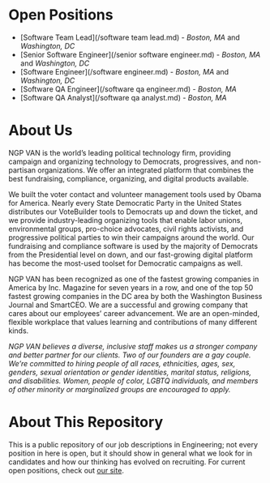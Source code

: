 Open Positions
==============

* [Software Team Lead](/software team lead.md) - *Boston, MA* and *Washington, DC*
* [Senior Software Engineer](/senior software engineer.md) - *Boston, MA* and *Washington, DC*
* [Software Engineer](/software engineer.md) - *Boston, MA* and *Washington, DC*
* [Software QA Engineer](/software qa engineer.md) - *Boston, MA*
* [Software QA Analyst](/software qa analyst.md) - *Boston, MA*

About Us
========

NGP VAN is the world’s leading political technology firm, providing campaign and organizing technology to Democrats, progressives, and non-partisan organizations. We offer an integrated platform that combines the best fundraising, compliance, organizing, and digital products available.
 
We built the voter contact and volunteer management tools used by Obama for America. Nearly every State Democratic Party in the United States distributes our VoteBuilder tools to Democrats up and down the ticket, and we provide industry-leading organizing tools that enable labor unions, environmental groups, pro-choice advocates, civil rights activists, and progressive political parties to win their campaigns around the world. Our fundraising and compliance software is used by the majority of Democrats from the Presidential level on down, and our fast-growing digital platform has become the most-used toolset for Democratic campaigns as well.
 
NGP VAN has been recognized as one of the fastest growing companies in America by Inc. Magazine for seven years in a row, and one of the top 50 fastest growing companies in the DC area by both the Washington Business Journal and SmartCEO.  We are a successful and growing company that cares about our employees’ career advancement. We are an open-minded, flexible workplace that values learning and contributions of many different kinds.

*NGP VAN believes a diverse, inclusive staff makes us a stronger company and better partner for our clients. Two of our founders are a gay couple. We’re committed to hiring people of all races, ethnicities, ages, sex, genders, sexual orientation or gender identities, marital status, religions, and disabilities. Women, people of color, LGBTQ individuals, and members of other minority or marginalized groups are encouraged to apply.*

About This Repository
=====================

This is a public repository of our job descriptions in Engineering; not every position in here is open, but it should show in general what we look for in candidates and how our thinking has evolved on recruiting.  For current open positions, check out [our site](http://www.ngpvan.com/jobs).
